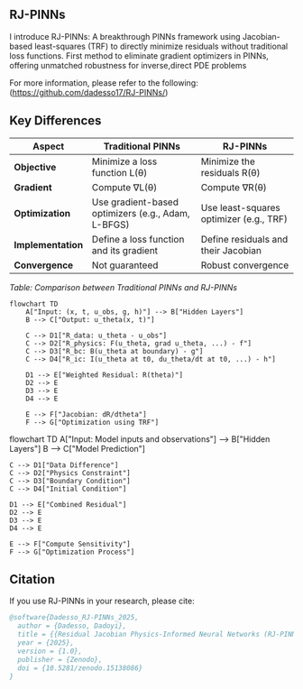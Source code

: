 ## RJ-PINNs
I introduce RJ-PINNs: A breakthrough PINNs framework using Jacobian-based least-squares (TRF) to directly minimize residuals without traditional loss functions. First method to eliminate gradient optimizers in PINNs, offering unmatched robustness for inverse,direct PDE problems 


For more information, please refer to the following:(https://github.com/dadesso17/RJ-PINNs/)

## Key Differences

| Aspect         | Traditional PINNs                         | RJ-PINNs                               |
|--------------|--------------------------------|--------------------------------|
| **Objective** | Minimize a loss function L(θ) | Minimize the residuals R(θ) |
| **Gradient** | Compute ∇L(θ) | Compute ∇R(θ) |
| **Optimization** | Use gradient-based optimizers (e.g., Adam, L-BFGS) | Use least-squares optimizer (e.g., TRF) |
| **Implementation** | Define a loss function and its gradient | Define residuals and their Jacobian |
| **Convergence** | Not guaranteed | Robust convergence |

*Table: Comparison between Traditional PINNs and RJ-PINNs*
```mermaid
flowchart TD
    A["Input: (x, t, u_obs, g, h)"] --> B["Hidden Layers"]
    B --> C["Output: u_theta(x, t)"]

    C --> D1["R_data: u_theta - u_obs"]
    C --> D2["R_physics: F(u_theta, grad u_theta, ...) - f"]
    C --> D3["R_bc: B(u_theta at boundary) - g"]
    C --> D4["R_ic: I(u_theta at t0, du_theta/dt at t0, ...) - h"]

    D1 --> E["Weighted Residual: R(theta)"]
    D2 --> E
    D3 --> E
    D4 --> E

    E --> F["Jacobian: dR/dtheta"]
    F --> G["Optimization using TRF"]
```

flowchart TD
    A["Input: Model inputs and observations"] --> B["Hidden Layers"]
    B --> C["Model Prediction"]
    
    C --> D1["Data Difference"]
    C --> D2["Physics Constraint"]
    C --> D3["Boundary Condition"]
    C --> D4["Initial Condition"]
    
    D1 --> E["Combined Residual"]
    D2 --> E
    D3 --> E
    D4 --> E
    
    E --> F["Compute Sensitivity"]
    F --> G["Optimization Process"]


## Citation
If you use RJ-PINNs in your research, please cite:

```bibtex
@software{Dadesso_RJ-PINNs_2025,
  author = {Dadesso, Dadoyi},
  title = {{Residual Jacobian Physics-Informed Neural Networks (RJ-PINNs)}},
  year = {2025},
  version = {1.0},
  publisher = {Zenodo},
  doi = {10.5281/zenodo.15138086}
}

